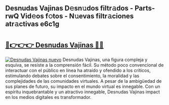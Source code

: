## Desnudas Vajinas D𝚎sn𝚞dos filtr𝚊dos - Parts-rwQ Vid𝚎os f𝚘tos - N𝚞evas filtr𝚊ciones atr𝚊ctivas e6c1g

# <h2><a href="http://mb0hbim.tromn.icu/?c=Desnudas+Vajinas">🔗👉👉👉 Desnudas Vajinas 🔗🔗</a></h2>

[![Desnudas Vajinas nuevo](https://i.imgur.com/pEAQMta.gif)](http://mb0hbim.tromn.icu/?c=Desnudas+Vajinas)
Desnudas Vajinas, una figura compleja y esquiva, se resiste a la comprensión fácil. Su método poco convencional de interactuar con el público en línea ha atraído y ofendido a los críticos, estimulando debates sobre el consentimiento, la moralidad y las complejidades de las comunidades virtuales. A pesar de la ambigüedad de sus planes de futuro, su impacto en el mundo virtual es innegable. Con un espíritu inquebrantable y un atractivo innegable, Desnudas Vajinas impact en los medios digitales es transformador.
